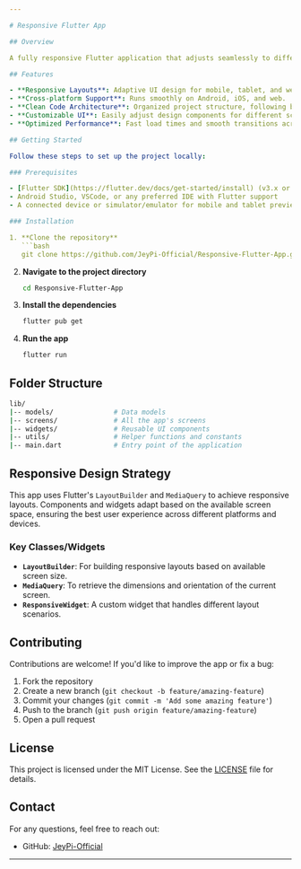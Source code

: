 ```yaml
---

# Responsive Flutter App

## Overview

A fully responsive Flutter application that adjusts seamlessly to different screen sizes, orientations, and platforms, including mobile, tablet, and web. This project showcases the power of Flutter’s responsive design capabilities, making it a great starting point for creating cross-platform applications that offer a consistent user experience.

## Features

- **Responsive Layouts**: Adaptive UI design for mobile, tablet, and web platforms.
- **Cross-platform Support**: Runs smoothly on Android, iOS, and web.
- **Clean Code Architecture**: Organized project structure, following best practices in Flutter development.
- **Customizable UI**: Easily adjust design components for different screen sizes and orientations.
- **Optimized Performance**: Fast load times and smooth transitions across platforms.

## Getting Started

Follow these steps to set up the project locally:

### Prerequisites

- [Flutter SDK](https://flutter.dev/docs/get-started/install) (v3.x or higher)
- Android Studio, VSCode, or any preferred IDE with Flutter support
- A connected device or simulator/emulator for mobile and tablet previews

### Installation

1. **Clone the repository**
   ```bash
   git clone https://github.com/JeyPi-Official/Responsive-Flutter-App.git
   ```
2. **Navigate to the project directory**
   ```bash
   cd Responsive-Flutter-App
   ```
3. **Install the dependencies**
   ```bash
   flutter pub get
   ```

4. **Run the app**
   ```bash
   flutter run
   ```

## Folder Structure

```bash
lib/
|-- models/               # Data models
|-- screens/              # All the app's screens
|-- widgets/              # Reusable UI components
|-- utils/                # Helper functions and constants
|-- main.dart             # Entry point of the application
```

## Responsive Design Strategy

This app uses Flutter's `LayoutBuilder` and `MediaQuery` to achieve responsive layouts. Components and widgets adapt based on the available screen space, ensuring the best user experience across different platforms and devices.

### Key Classes/Widgets

- **`LayoutBuilder`**: For building responsive layouts based on available screen size.
- **`MediaQuery`**: To retrieve the dimensions and orientation of the current screen.
- **`ResponsiveWidget`**: A custom widget that handles different layout scenarios.

## Contributing

Contributions are welcome! If you'd like to improve the app or fix a bug:

1. Fork the repository
2. Create a new branch (`git checkout -b feature/amazing-feature`)
3. Commit your changes (`git commit -m 'Add some amazing feature'`)
4. Push to the branch (`git push origin feature/amazing-feature`)
5. Open a pull request

## License

This project is licensed under the MIT License. See the [LICENSE](LICENSE) file for details.

## Contact

For any questions, feel free to reach out:

- GitHub: [JeyPi-Official](https://github.com/JeyPi-Official)

---
```

